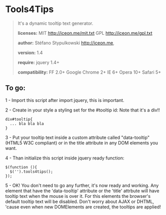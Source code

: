 ﻿Tools4Tips
==========
                                          
>It's a dynamic tooltip text generator.
>
>**licenses:**
>MIT <http://iceon.me/mit.txt>
>GPL <http://iceon.me/gpl.txt>
>
>**author:** Stéfano Stypulkowski <http://iceon.me>,
>
>**version:** 1.4
>
>**require:** jquery 1.4+
>
>**compatibility:**
>FF 2.0+
>Google Chrome 2+
>IE 6+
>Opera 10+
>Safari 5+

To go:
------

1 - Import this script after import jquery, this is important.

2 - Create in your style a styling set for the #tooltip id:
Note that it's a div!!

    div#tooltip{
      ... bla bla bla
    }

3 - Put your tooltip text inside a custom attribute called "data-tooltip" 
(HTML5 W3C compliant) or in the title attribute in any DOM elements you want.
   
4 - Than initialize this script inside jquery ready function:

    $(function (){
      $('').tools4tips();     
    });

5 - OK! You don't need to go any further, it's now ready and working.
Any element that have the 'data-tooltip' attribute or the 'title' attrbute 
will have tooltip text when the mouse is over it.
For this elements the browser's default tooltip text will be disabled.
Don't worry about AJAX or DHTML, 'cause even when new DOMElements are created,
the tooltips are applied!